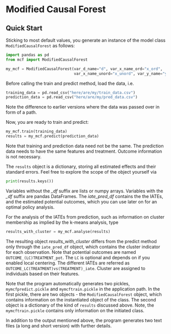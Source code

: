 # Modified Causal Forest

## Quick Start

Sticking to most default values, you generate an instance of the model class `ModifiedCausalForest` as follows:

```python
import pandas as pd
from mcf import ModifiedCausalForest

my_mcf = ModifiedCausalForest(var_d_name="d", var_x_name_ord="x_ord",
                              var_x_name_unord="x_unord", var_y_name="y")
```
Before calling the train and predict method, load the data, i.e.

```python
training_data = pd.read_csv("here/are/my/train_data.csv")
prediction_data = pd.read_csv("here/are/my/pred_data.csv")
```
Note the difference to earlier versions where the data was passed over in form of a path.

Now, you are ready to train and predict:

```python
my_mcf.train(training_data)
results = my_mcf.predict(prediction_data)
```
Note that training and prediction data need not be the same. The prediction data needs to have the same features and treatment. Outcome information is not necessary.

The ``results`` object is a dictionary, storing all estimated effects and their standard errors. Feel free to explore the scope of the object yourself via

```python
print(results.keys())
```
Variables without the *_df* suffix are lists or numpy arrays. Variables with the *_df* suffix are pandas DataFrames. The *iate_pred_df* contains the the IATEs, and the estimated potential outcomes, which you can use later on for an optimal policy analysis.

For the analysis of the IATEs from prediction, such as information on cluster membership as implied by the k-means analysis, type

```python
results_with_cluster = my_mcf.analyse(results)
```

The resulting object *results_with_cluster* differs from the predict method only through the ``iate_pred_df`` object, which contains the cluster indicator for each observation.  Note that potential outcomes are named ``OUTCOME_(LC)TREATMENT_pot``. The ``LC`` is optional and depends on if you enabled local centering. The different IATEs are referred as ``OUTCOME_LC(TREATMENT)vs(TREATMENT)_iate``. Cluster are assigned to individuals based on their features.

Note that the program automatically generates two pickles, ``mymcfpredict.pickle`` and ``mymcftrain.pickle`` in the application path. In the first pickle, there are two objects - the ``ModifiedCausalForest`` object, which contains information on the instantiated object of the class. The second object is a dictionary of the kind of ``results`` discussed above. Note, the ``mymcftrain.pickle`` contains only information on the initiated class.

In addition to the output mentioned above, the program generates two text files (a long and short version) with further details.

